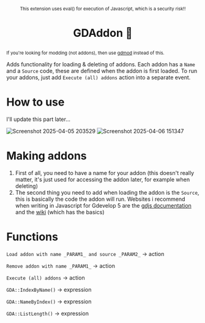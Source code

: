 <p align="center" dir="auto"><sup>This extension uses eval() for execution of Javascript, which is a security risk!!</sup></p>

# <p align="center" dir="auto">GDAddon 🤔</p>

<sup>If you're looking for modding (not addons), then use [gdmod](https://github.com/arthuro555/gdmod) instead of this.</sup>

Adds functionality for loading & deleting of addons. Each addon has a `Name` and a `Source` code, these are defined when
the addon is first loaded. To run your addons, just add `Execute (all) addons` action into a separate event.

# How to use

I'll update this part later...

![Screenshot 2025-04-05 203529](https://github.com/user-attachments/assets/7ca1260a-d176-410f-a6a4-cca0cca2e746)
![Screenshot 2025-04-06 151347](https://github.com/user-attachments/assets/ac3acc5c-e4e8-4afd-9eba-9ef7904d91d6)


# Making addons

1. First of all, you need to have a name for your addon (this doesn't really matter, it's just used for accessing the addon later, for example when deleting)
2. The second thing you need to add when loading the addon is the `Source`, this is basically the code the addon will run. Websites i recommend when writing in Javascript for Gdevelop 5 are the [gdjs documentation](https://docs.gdevelop.io/GDJS%20Runtime%20Documentation/) and the [wiki](https://wiki.gdevelop.io/gdevelop5/events/js-code/) (which has the basics)

# Functions

`Load addon with name _PARAM1_ and source _PARAM2_` -> action

`Remove addon with name _PARAM1_` -> action

`Execute (all) addons` -> action

`GDA::IndexByName()` -> expression

`GDA::NameByIndex()` -> expression

`GDA::ListLength()` -> expression
